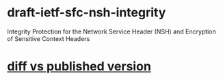 # draft-ietf-sfc-nsh-integrity
Integrity Protection for the Network Service Header (NSH) and Encryption of Sensitive Context Headers

# [diff vs published version](https://www.ietf.org/rfcdiff?url1=draft-ietf-sfc-nsh-integrity&url2=https://raw.githubusercontent.com/boucadair/draft-ietf-sfc-nsh-integrity/master/draft-ietf-sfc-nsh-integrity.txt)
